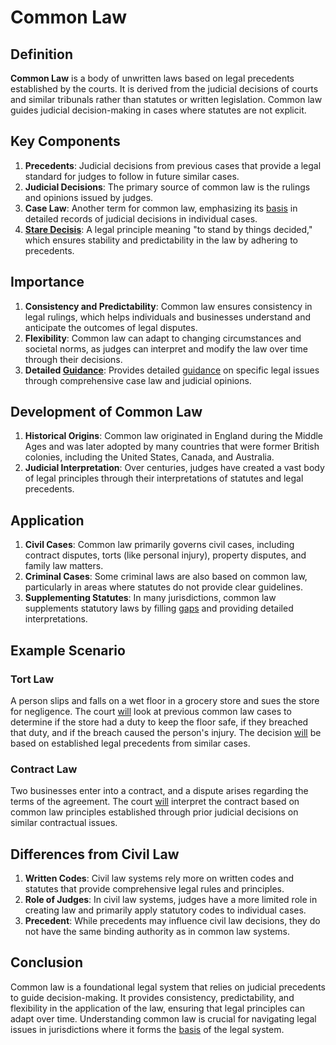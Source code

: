 # Common Law

## Definition
**Common Law** is a body of unwritten laws based on legal precedents established by the courts. It is derived from the judicial decisions of courts and similar tribunals rather than statutes or written legislation. Common law guides judicial decision-making in cases where statutes are not explicit.

## Key Components
1. **Precedents**: Judicial decisions from previous cases that provide a legal standard for judges to follow in future similar cases.
2. **Judicial Decisions**: The primary source of common law is the rulings and opinions issued by judges.
3. **Case Law**: Another term for common law, emphasizing its [basis](../b/basis.md) in detailed records of judicial decisions in individual cases.
4. **[Stare Decisis](../s/stare_decisis.md)**: A legal principle meaning "to stand by things decided," which ensures stability and predictability in the law by adhering to precedents.

## Importance
1. **Consistency and Predictability**: Common law ensures consistency in legal rulings, which helps individuals and businesses understand and anticipate the outcomes of legal disputes.
2. **Flexibility**: Common law can adapt to changing circumstances and societal norms, as judges can interpret and modify the law over time through their decisions.
3. **Detailed [Guidance](../g/guidance.md)**: Provides detailed [guidance](../g/guidance.md) on specific legal issues through comprehensive case law and judicial opinions.

## Development of Common Law
1. **Historical Origins**: Common law originated in England during the Middle Ages and was later adopted by many countries that were former British colonies, including the United States, Canada, and Australia.
2. **Judicial Interpretation**: Over centuries, judges have created a vast body of legal principles through their interpretations of statutes and legal precedents.

## Application
1. **Civil Cases**: Common law primarily governs civil cases, including contract disputes, torts (like personal injury), property disputes, and family law matters.
2. **Criminal Cases**: Some criminal laws are also based on common law, particularly in areas where statutes do not provide clear guidelines.
3. **Supplementing Statutes**: In many jurisdictions, common law supplements statutory laws by filling [gaps](../g/gap.md) and providing detailed interpretations.

## Example Scenario
### Tort Law
A person slips and falls on a wet floor in a grocery store and sues the store for negligence. The court [will](../w/will.md) look at previous common law cases to determine if the store had a duty to keep the floor safe, if they breached that duty, and if the breach caused the person's injury. The decision [will](../w/will.md) be based on established legal precedents from similar cases.

### Contract Law
Two businesses enter into a contract, and a dispute arises regarding the terms of the agreement. The court [will](../w/will.md) interpret the contract based on common law principles established through prior judicial decisions on similar contractual issues.

## Differences from Civil Law
1. **Written Codes**: Civil law systems rely more on written codes and statutes that provide comprehensive legal rules and principles.
2. **Role of Judges**: In civil law systems, judges have a more limited role in creating law and primarily apply statutory codes to individual cases.
3. **Precedent**: While precedents may influence civil law decisions, they do not have the same binding authority as in common law systems.

## Conclusion
Common law is a foundational legal system that relies on judicial precedents to guide decision-making. It provides consistency, predictability, and flexibility in the application of the law, ensuring that legal principles can adapt over time. Understanding common law is crucial for navigating legal issues in jurisdictions where it forms the [basis](../b/basis.md) of the legal system.

